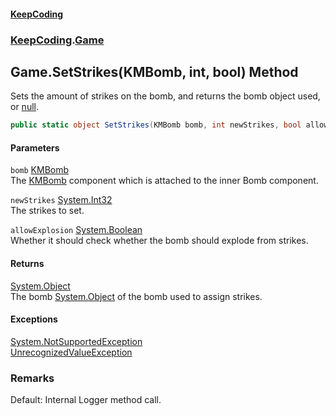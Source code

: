 #### [KeepCoding](index.md 'index')
### [KeepCoding](KeepCoding.md 'KeepCoding').[Game](Game.md 'KeepCoding.Game')
## Game.SetStrikes(KMBomb, int, bool) Method
Sets the amount of strikes on the bomb, and returns the bomb object used, or [null](https://docs.microsoft.com/en-us/dotnet/csharp/language-reference/keywords/null 'https://docs.microsoft.com/en-us/dotnet/csharp/language-reference/keywords/null').  
```csharp
public static object SetStrikes(KMBomb bomb, int newStrikes, bool allowExplosion);
```
#### Parameters
<a name='KeepCoding.Game.SetStrikes(KMBomb.int.bool).bomb'></a>
`bomb` [KMBomb](https://docs.microsoft.com/en-us/dotnet/api/KMBomb 'KMBomb')  
The [KMBomb](https://docs.microsoft.com/en-us/dotnet/api/KMBomb 'KMBomb') component which is attached to the inner Bomb component.
  
<a name='KeepCoding.Game.SetStrikes(KMBomb.int.bool).newStrikes'></a>
`newStrikes` [System.Int32](https://docs.microsoft.com/en-us/dotnet/api/System.Int32 'System.Int32')  
The strikes to set.
  
<a name='KeepCoding.Game.SetStrikes(KMBomb.int.bool).allowExplosion'></a>
`allowExplosion` [System.Boolean](https://docs.microsoft.com/en-us/dotnet/api/System.Boolean 'System.Boolean')  
Whether it should check whether the bomb should explode from strikes.
  
#### Returns
[System.Object](https://docs.microsoft.com/en-us/dotnet/api/System.Object 'System.Object')  
The bomb [System.Object](https://docs.microsoft.com/en-us/dotnet/api/System.Object 'System.Object') of the bomb used to assign strikes.
#### Exceptions
[System.NotSupportedException](https://docs.microsoft.com/en-us/dotnet/api/System.NotSupportedException 'System.NotSupportedException')  
[UnrecognizedValueException](UnrecognizedValueException.md 'KeepCoding.Internal.UnrecognizedValueException')  
### Remarks
Default: Internal Logger method call.  

